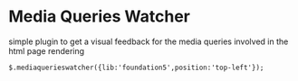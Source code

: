 <h1>Media Queries Watcher</h1>

<p>
	simple plugin to get a visual feedback for the media queries involved in the html page rendering 

</p>


	$.mediaquerieswatcher({lib:'foundation5',position:'top-left'});